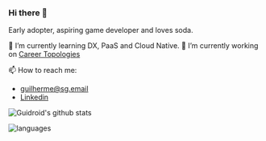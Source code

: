 ### Hi there 👋

Early adopter, aspiring game developer and loves soda.

🌱 I’m currently learning DX, PaaS and Cloud Native. 
🔭 I’m currently working on [Career Topologies](https://github.com/careertopologies/careertopologies)

 📫 How to reach me:
 
 - guilherme@sg.email
 - [Linkedin](https://www.linkedin.com/in/guilherme-dos-santos/)

![Guidroid's github stats](https://github-readme-stats.vercel.app/api?username=gui-text&show_icons=true)

![languages](https://github-readme-stats.vercel.app/api/top-langs/?username=gui-text&hide=scss&layout=compact)


